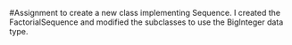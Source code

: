#Assignment to create a new class implementing Sequence.  I created the FactorialSequence and modified the subclasses to use the BigInteger data type.

